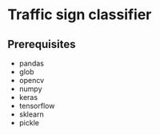 # Traffic sign classifier

## Prerequisites

- pandas
- glob
- opencv
- numpy
- keras
- tensorflow
- sklearn
- pickle